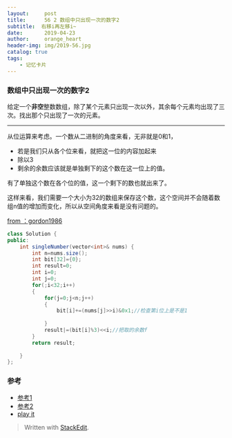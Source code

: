 ```yaml
---
layout:     post
title:      56 2 数组中只出现一次的数字2
subtitle:  右移i再左移i~
date:       2019-04-23
author:     orange_heart
header-img: img/2019-56.jpg
catalog: true
tags:
    - 记忆卡片
---
```


###   数组中只出现一次的数字2

给定一个**非空**整数数组，除了某个元素只出现一次以外，其余每个元素均出现了三次。找出那个只出现了一次的元素。

-----------


从位运算来考虑。一个数从二进制的角度来看，无非就是0和1，

- 若是我们只从各个位来看，就把这一位的内容加起来
- 除以3
- 剩余的余数应该就是单独剩下的这个数在这一位上的值。

有了单独这个数在各个位的值，这一个剩下的数也就出来了。

这样来看，我们需要一个大小为32的数组来保存这个数，这个空间并不会随着数组n值的增加而变化，所以从空间角度来看是没有问题的。

[from ：gordon1986 ](https://blog.csdn.net/u011960402/article/details/17750993)


```java
class Solution {
public:
    int singleNumber(vector<int>& nums) {
        int n=nums.size();
        int bit[32]={0};
        int result=0;
        int i=0;
        int j=0;
        for(;i<32;i++)
        {
            for(j=0;j<n;j++)
            {
                bit[i]+=(nums[j]>>i)&0x1;//检查第i位上是不是1
                
            }
            result|=(bit[i]%3)<<i;//把取的余数f
        }
        return result;
        
    }
};
```



### 参考

- [参考1](https://github.com/zhedahht/CodingInterviewChinese2)
- [参考2](https://github.com/gatieme/CodingInterviews)
- [play it](https://leetcode-cn.com/problems/single-number-ii/)




> Written with [StackEdit](https://stackedit.io/).

<head>
    <script src="https://cdn.mathjax.org/mathjax/latest/MathJax.js?config=TeX-AMS-MML_HTMLorMML" type="text/javascript"></script>
    <script type="text/x-mathjax-config">
        MathJax.Hub.Config({
            tex2jax: {
            skipTags: ['script', 'noscript', 'style', 'textarea', 'pre'],
            inlineMath: [['$','$']]
            }
        });
    </script>
</head>
<!--stackedit_data:
eyJoaXN0b3J5IjpbOTczODQ1NTQ2LDIyOTc2OTczMCwtMTQ1ND
g3OTE2Nl19
-->